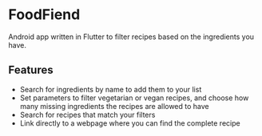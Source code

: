 # FoodFiend

Android app written in Flutter to filter recipes based on the ingredients you have.

## Features
* Search for ingredients by name to add them to your list
* Set parameters to filter vegetarian or vegan recipes, and choose how many missing ingredients the recipes are allowed to have
* Search for recipes that match your filters
* Link directly to a webpage where you can find the complete recipe 
